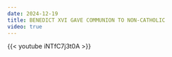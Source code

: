 ```yaml
---
date: 2024-12-19
title: BENEDICT XVI GAVE COMMUNION TO NON-CATHOLIC
video: true
---
```



{{< youtube iNTfC7j3t0A >}}
